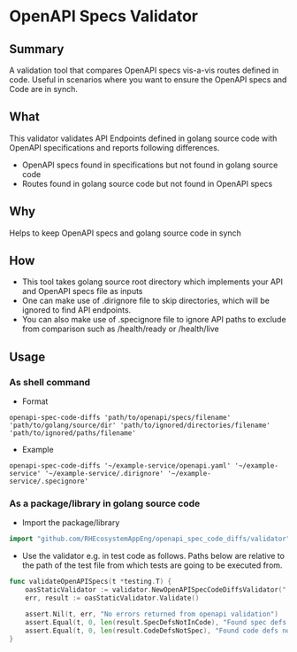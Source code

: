 # OpenAPI Specs Validator

## Summary
A validation tool that compares OpenAPI specs vis-a-vis routes defined in code. Useful in scenarios where you want to ensure the OpenAPI specs and Code are in synch.

## What
This validator validates API Endpoints defined in golang source code with OpenAPI specifications and reports following differences.
* OpenAPI specs found in specifications but not found in golang source code
* Routes found in golang source code but not found in OpenAPI specs

## Why
Helps to keep OpenAPI specs and golang source code in synch

## How
* This tool takes golang source root directory which implements your API and OpenAPI specs file as inputs
* One can make use of .dirignore file to skip directories, which will be ignored to find API endpoints.
* You can also make use of .specignore file to ignore API paths to exclude from comparison such as /health/ready or /health/live

## Usage
### As shell command
* Format
```shell
openapi-spec-code-diffs 'path/to/openapi/specs/filename' 'path/to/golang/source/dir' 'path/to/ignored/directories/filename' 'path/to/ignored/paths/filename'
```
* Example
```shell
openapi-spec-code-diffs '~/example-service/openapi.yaml' '~/example-service' '~/example-service/.dirignore' '~/example-service/.specignore'
```

### As a package/library in golang source code
* Import the package/library
```go
import "github.com/RHEcosystemAppEng/openapi_spec_code_diffs/validator"
```

* Use the validator e.g. in test code as follows. Paths below are relative to the path of the test file from which tests are going to be executed from.
```go
func validateOpenAPISpecs(t *testing.T) {
	oasStaticValidator := validator.NewOpenAPISpecCodeDiffsValidator("./oasStaticValidator/.dirignore", "./oasStaticValidator/.specignore", "../../", "../../openapi.yaml")
	err, result := oasStaticValidator.Validate()

	assert.Nil(t, err, "No errors returned from openapi validation")
	assert.Equal(t, 0, len(result.SpecDefsNotInCode), "Found spec defs not implemented in code", len(result.SpecDefsNotInCode))
	assert.Equal(t, 0, len(result.CodeDefsNotSpec), "Found code defs not reflected in specs", len(result.CodeDefsNotSpec))
}
```
